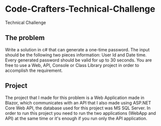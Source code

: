 # Code-Crafters-Technical-Challenge

Technical Challenge

## The problem

Write a solution in c# that can generate a one-time password. The input should be the following two pieces information: User Id and Date time. Every generated password should be valid for up to 30 seconds.
You are free to use a Web, API, Console or Class Library project in order to accomplish the requirement.

## Project

The project that I made for this problem is a Web Application made in Blazor, which communicates with an API that I also made using ASP.NET Core Web API, the database used for this project was MS SQL Server.
In order to run this project you need to run the two applications (WebApp and API) at the same time or it's enough if you run only the API application.
